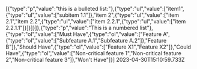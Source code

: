 [{"type":"p","value":"this is a bulleted list:"},{"type":"ul","value":["item1",{"type":"ul","value":["subitem 1.1"]},"item 2",{"type":"ul","value":["item 2.1","item 2.2",{"type":"ul","value":["item 2.2.1",{"type":"ul","value":["item 2.2.1.1"]}]}]}]},{"type":"p","value":"This is a numbered list"},{"type":"ol","value":["Must Have",{"type":"ol","value":["Feature A",{"type":"ol","value":["Subfeature A.1","Subfeature A.2"]},"Feature B"]},"Should Have",{"type":"ol","value":["Feature X1","Feature X2"]},"Could Have",{"type":"ol","value":["Non-critical feature 1","Non-critical feature 2","Non-critical feature 3"]},"Won't Have"]}] 2023-04-30T15:10:59.733Z